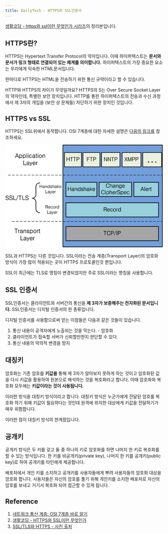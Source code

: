 ```yaml
---
title: DailyTech - HTTPS와 SSL인증서
---
```


[생활코딩 - https와 ssl이란 무엇인가 시리즈](https://www.youtube.com/watch?v=0cfUVrQW_yg&list=PLCZ-8rvakaqbplQZAoUku8uuxUgbLQm-1)의 정리본입니다.

## HTTPS란?

HTTPS는 Hypertext Transfer Protocol의 약자입니다. 이때 하이퍼텍스트는 **문서와 문서가 링크 형태로 연결되어 있는 체계를 의미합니다.** 하이퍼텍스트의 가장 중요한 요소는 우리에게 익숙한 HTML문서입니다.

한마디로 HTTPS는 HTML을 전송하기 위한 통신 규약이라고 할 수 있습니다.

HTTP와 HTTPS의 차이가 무엇일까요? HTTPS의 S는 Over Secure Socket Layer의 약자인데, 특별한 보안 장치입니다. HTTP를 통한 하이퍼텍스트의 전송과 수신 과정에서 제 3자의 개입을 (보안 상 문제들) 차단하기 위한 장치인 것입니다.

## HTTPS vs SSL

HTTPS는 SSL위에서 동작합니다. OSI 7계층에 대한 자세한 설명은 [다음의 링크를](https://www.sharedit.co.kr/posts/7482) 참조하세요.

![ssl](../.vuepress/assets/daily/ssl.png)

SSL과 HTTPS는 다른 것입니다. SSL이라는 전송 계층(Transport Layer)의 암호화 방식이 가장 많이 적용되는 곳이 HTTPS 프로토콜인것 뿐입니다.

SSL이 최근에는 TLS로 명칭이 변경되었지만 주로 SSL이라는 명칭을 사용합니다.

## SSL 인증서

SSL인증서는 클라이언트와 서버간의 통신을 **제 3자가 보증해주는 전자화된 문서입니다.** SSL인증서는 디지털 인증서의 한 종류입니다.

디지털 인증서를 사용함으로써 얻는 이점들은 다음과 같은 것들이 있습니다.

1. 통신 내용이 공격자에게 노출되는 것을 막는다. - 암호화
2. 클라이언트가 접속할 서버가 신뢰할만한지 판단할 수 있다.
3. 통신 내용의 악의적 변경을 방지

## 대칭키

암호화는 기존 암호를 **키값을** 통해 제 3자가 알아보지 못하게 하는 것이고 암호화된 값을 다시 키값을 활용하여 원본으로 해석하는 것을 복호화라고 합니다. 이때 암호화와 복호화 모두에는 **키값이라는 것이 사용됩니다.**

이러한 방식을 대칭키 방식이라고 합니다. 대칭키 방식은 누군가에게 전달된 암호를 복호화 하기 위해 키값이 필요하다는 것인데 원격에 위치한 대상에게 키값을 전달하기가 매우 위험합니다.

이러한 점이 대칭키 방식의 한계점입니다.

## 공개키

공개키 방식은 두 키를 갖고 둘 중 하나의 키로 암호화를 하면 나머지 한 키로 복호화를 할 수 있는 방식입니다. 한 키를 비공개키(private key), 나머지 한 키를 공개키(public key)로 하여 공개키를 타인에게 제공합니다.

배포처에서 개인 키를 소지하고 공개키를 사용자들에게 뿌려 사용자들의 암호화 대상을 암호화 합니다. 사용자들은 자신의 암호를 풀기 위해 개인키를 소지한 배포처로 자신의 암호를 보내고 거기서 복호화 되어 접근할 수 있게 됩니다.

## Reference

1. [네트워크 통신 계층: OSI 7계층 바로 알기](https://www.sharedit.co.kr/posts/7482)
2. [생활코딩 - HTTPS와 SSL이란 무엇인가](https://www.youtube.com/watch?v=0cfUVrQW_yg&list=PLCZ-8rvakaqbplQZAoUku8uuxUgbLQm-1)
3. [SSL/TLS와 HTTPS - 사진 출처](https://www.lesstif.com/ws/ssl-tls-https-43843962.html)

